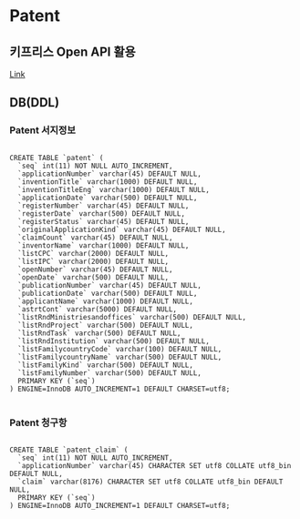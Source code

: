 # Patent

## 키프리스 Open API 활용
[Link]("http://www.kipris.or.kr/khome/main.jsp", "Kipris link")

## DB(DDL)

### Patent 서지정보 
<pre>
<code>
CREATE TABLE `patent` (
  `seq` int(11) NOT NULL AUTO_INCREMENT,
  `applicationNumber` varchar(45) DEFAULT NULL,
  `inventionTitle` varchar(1000) DEFAULT NULL,
  `inventionTitleEng` varchar(1000) DEFAULT NULL,
  `applicationDate` varchar(500) DEFAULT NULL,
  `registerNumber` varchar(45) DEFAULT NULL,
  `registerDate` varchar(500) DEFAULT NULL,
  `registerStatus` varchar(45) DEFAULT NULL,
  `originalApplicationKind` varchar(45) DEFAULT NULL,
  `claimCount` varchar(45) DEFAULT NULL,
  `inventorName` varchar(1000) DEFAULT NULL,
  `listCPC` varchar(2000) DEFAULT NULL,
  `listIPC` varchar(2000) DEFAULT NULL,
  `openNumber` varchar(45) DEFAULT NULL,
  `openDate` varchar(500) DEFAULT NULL,
  `publicationNumber` varchar(45) DEFAULT NULL,
  `publicationDate` varchar(500) DEFAULT NULL,
  `applicantName` varchar(1000) DEFAULT NULL,
  `astrtCont` varchar(5000) DEFAULT NULL,
  `listRndMinistriesandoffices` varchar(500) DEFAULT NULL,
  `listRndProject` varchar(500) DEFAULT NULL,
  `listRndTask` varchar(500) DEFAULT NULL,
  `listRndInstitution` varchar(500) DEFAULT NULL,
  `listFamilycountryCode` varchar(100) DEFAULT NULL,
  `listFamilycountryName` varchar(500) DEFAULT NULL,
  `listFamilyKind` varchar(500) DEFAULT NULL,
  `listFamilyNumber` varchar(500) DEFAULT NULL,
  PRIMARY KEY (`seq`)
) ENGINE=InnoDB AUTO_INCREMENT=1 DEFAULT CHARSET=utf8;
</code>
</pre>

### Patent 청구항
<pre>
<code>
CREATE TABLE `patent_claim` (
  `seq` int(11) NOT NULL AUTO_INCREMENT,
  `applicationNumber` varchar(45) CHARACTER SET utf8 COLLATE utf8_bin DEFAULT NULL,
  `claim` varchar(8176) CHARACTER SET utf8 COLLATE utf8_bin DEFAULT NULL,
  PRIMARY KEY (`seq`)
) ENGINE=InnoDB AUTO_INCREMENT=1 DEFAULT CHARSET=utf8;
</code>
</pre>

